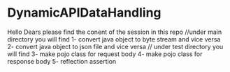 ﻿# DynamicAPIDataHandling
Hello Dears 
please find the conent of the session in this repo 
//under main directory you will find 
1- convert java object to byte stream and vice versa 
2- convert java object to json file and vice versa 
// under test directory you will find 
3- make pojo class for request body 
4- make pojo class for response body 
5- reflection assertion
